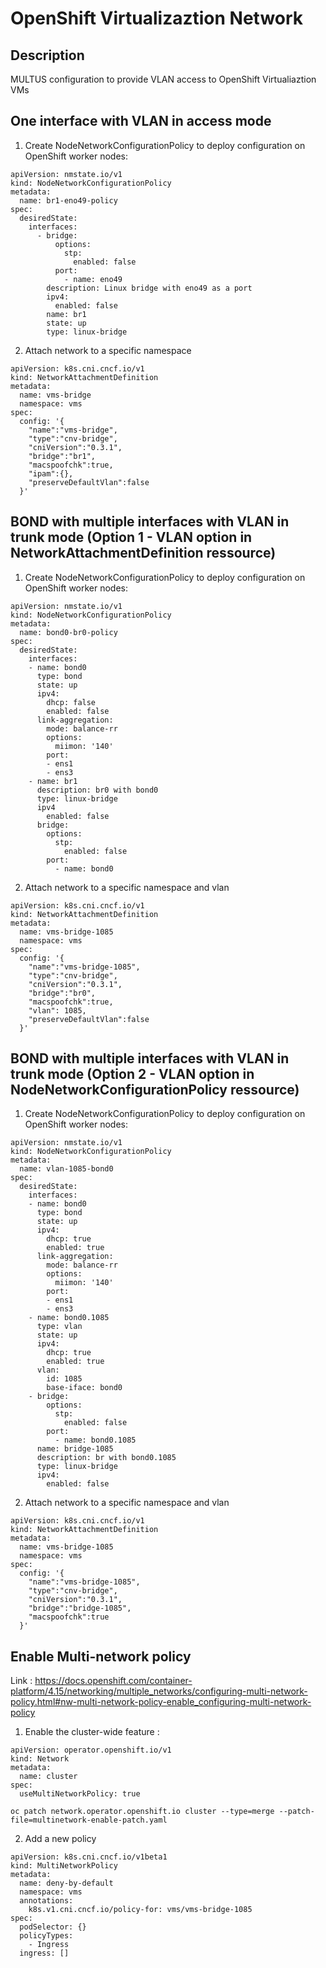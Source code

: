 # OpenShift Virtualizaztion Network


## Description
MULTUS configuration to provide VLAN access to OpenShift Virtualiaztion VMs

## One interface with VLAN in access mode

1. Create NodeNetworkConfigurationPolicy to deploy configuration on OpenShift worker nodes: 

```
apiVersion: nmstate.io/v1
kind: NodeNetworkConfigurationPolicy
metadata:
  name: br1-eno49-policy
spec:
  desiredState:
    interfaces:
      - bridge:
          options:
            stp:
              enabled: false
          port:
            - name: eno49
        description: Linux bridge with eno49 as a port
        ipv4:
          enabled: false
        name: br1
        state: up
        type: linux-bridge
```

2. Attach network to a specific namespace 

```
apiVersion: k8s.cni.cncf.io/v1
kind: NetworkAttachmentDefinition
metadata:
  name: vms-bridge
  namespace: vms
spec:
  config: '{
    "name":"vms-bridge",
    "type":"cnv-bridge",
    "cniVersion":"0.3.1",
    "bridge":"br1",
    "macspoofchk":true,
    "ipam":{},
    "preserveDefaultVlan":false
  }'
```

## BOND with multiple interfaces with VLAN in trunk mode (Option 1 - VLAN option in NetworkAttachmentDefinition ressource)

1. Create NodeNetworkConfigurationPolicy to deploy configuration on OpenShift worker nodes: 

```
apiVersion: nmstate.io/v1
kind: NodeNetworkConfigurationPolicy
metadata:
  name: bond0-br0-policy
spec:
  desiredState:
    interfaces:
    - name: bond0
      type: bond
      state: up
      ipv4:
        dhcp: false
        enabled: false
      link-aggregation:
        mode: balance-rr
        options:
          miimon: '140'
        port:
        - ens1
        - ens3
    - name: br1
      description: br0 with bond0
      type: linux-bridge
      ipv4
        enabled: false
      bridge:
        options:
          stp:
            enabled: false
        port:
          - name: bond0
```

2. Attach network to a specific namespace and vlan 

```
apiVersion: k8s.cni.cncf.io/v1
kind: NetworkAttachmentDefinition
metadata:
  name: vms-bridge-1085
  namespace: vms
spec:
  config: '{
    "name":"vms-bridge-1085",
    "type":"cnv-bridge",
    "cniVersion":"0.3.1",
    "bridge":"br0",
    "macspoofchk":true,
    "vlan": 1085,
    "preserveDefaultVlan":false
  }'
```


## BOND with multiple interfaces with VLAN in trunk mode (Option 2 - VLAN option in NodeNetworkConfigurationPolicy ressource)

1. Create NodeNetworkConfigurationPolicy to deploy configuration on OpenShift worker nodes: 

```
apiVersion: nmstate.io/v1
kind: NodeNetworkConfigurationPolicy
metadata:
  name: vlan-1085-bond0
spec:
  desiredState:
    interfaces:
    - name: bond0
      type: bond
      state: up
      ipv4:
        dhcp: true
        enabled: true
      link-aggregation:
        mode: balance-rr
        options:
          miimon: '140'
        port:
        - ens1
        - ens3
    - name: bond0.1085
      type: vlan
      state: up
      ipv4:
        dhcp: true
        enabled: true
      vlan:
        id: 1085
        base-iface: bond0
    - bridge:
        options:
          stp:
            enabled: false
        port:
          - name: bond0.1085
      name: bridge-1085
      description: br with bond0.1085
      type: linux-bridge
      ipv4:
        enabled: false
```

2. Attach network to a specific namespace and vlan 

```
apiVersion: k8s.cni.cncf.io/v1
kind: NetworkAttachmentDefinition
metadata:
  name: vms-bridge-1085
  namespace: vms
spec:
  config: '{
    "name":"vms-bridge-1085",
    "type":"cnv-bridge",
    "cniVersion":"0.3.1",
    "bridge":"bridge-1085",
    "macspoofchk":true
  }'
```

## Enable Multi-network policy

Link : https://docs.openshift.com/container-platform/4.15/networking/multiple_networks/configuring-multi-network-policy.html#nw-multi-network-policy-enable_configuring-multi-network-policy

1. Enable the cluster-wide feature :

```
apiVersion: operator.openshift.io/v1
kind: Network
metadata:
  name: cluster
spec:
  useMultiNetworkPolicy: true
```

```
oc patch network.operator.openshift.io cluster --type=merge --patch-file=multinetwork-enable-patch.yaml
```

2. Add a new policy

```
apiVersion: k8s.cni.cncf.io/v1beta1
kind: MultiNetworkPolicy
metadata:
  name: deny-by-default
  namespace: vms
  annotations:
    k8s.v1.cni.cncf.io/policy-for: vms/vms-bridge-1085
spec:
  podSelector: {}
  policyTypes:
    - Ingress
  ingress: []
```